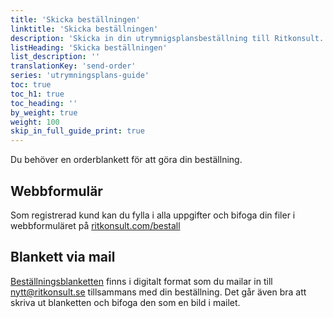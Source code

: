 ```yaml
---
title: 'Skicka beställningen'
linktitle: 'Skicka beställningen'
description: 'Skicka in din utrymnigsplansbeställning till Ritkonsult.'
listHeading: 'Skicka beställningen'
list_description: ''
translationKey: 'send-order'
series: 'utrymningsplans-guide'
toc: true
toc_h1: true
toc_heading: ''
by_weight: true
weight: 100
skip_in_full_guide_print: true
---
```


Du behöver en orderblankett för att göra din beställning.

## Webbformulär
Som registrerad kund kan du fylla i alla uppgifter och bifoga din filer i webbformuläret på [ritkonsult.com/bestall](https://www.ritkonsult.com/bestall)


## Blankett via mail
[Beställningsblanketten](/blanketter#utrymningsplan) finns i digitalt format som du mailar in till nytt@ritkonsult.se tillsammans med din beställning. Det går även bra att skriva ut blanketten och bifoga den som en bild i mailet.
